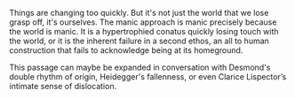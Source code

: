 Things are changing too quickly. But it's not just the world that we lose grasp off, it's ourselves. The manic approach is manic precisely because the world is manic. It is a hypertrophied conatus quickly losing touch with the world, or it is the inherent failure in a second ethos, an all to human construction that fails to acknowledge being at its homeground.

This passage can maybe be expanded in conversation with Desmond's double rhythm of origin, Heidegger's fallenness, or even Clarice Lispector’s intimate sense of dislocation.
